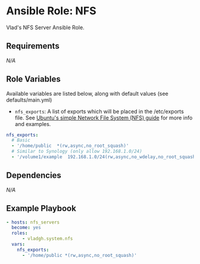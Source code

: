 # Ansible Role: NFS

Vlad's NFS Server Ansible Role.

## Requirements

*_N/A_*

## Role Variables

Available variables are listed below, along with default values (see defaults/main.yml)

- `nfs_exports`: A list of exports which will be placed in the /etc/exports file. See [Ubuntu's simple Network File System (NFS) guide](https://ubuntu.com/server/docs/service-nfs) for more info and examples.

```yaml
nfs_exports:
  # Basic
  - '/home/public  *(rw,async,no_root_squash)'
  # Similar to Synology (only allow 192.168.1.0/24)
  - '/volume1/example  192.168.1.0/24(rw,async,no_wdelay,no_root_squash,insecure_locks,sec=sys,anonuid=1025,anongid=100)'
```

## Dependencies

*_N/A_*

## Example Playbook

```yaml
- hosts: nfs_servers
  become: yes
  roles:
      - vladgh.system.nfs
  vars:
    nfs_exports:
      - '/home/public *(rw,async,no_root_squash)'
```
